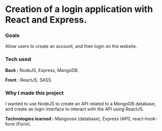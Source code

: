 <h1>Creation of a login application with React and Express.</h1>
<h3>Goals</h3>
<p>Allow users to create an account, and then login on the website.</p>
<h3>Tech used</h3>
<p><strong>Back :</strong> NodeJS, Express, MangoDB. </p>
<p><strong>Front :</strong> ReactJS, SASS.</p>
<h3>Why I made this project</h3>
<p>I wanted to use NodeJS to create an API related to a MongoDB database, and create an login interface to interact with the API using ReactJS.</p>
<p><strong>Technologies learned :</strong> Mangoose (database), Express (API), react-hook-form (Form).</p>



